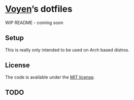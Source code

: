 # [Voyen][repo]’s dotfiles

WIP README - coming soon

## Setup

This is really only intended to be used on Arch based distros.

## License

The code is available under the [MIT license][license].

## TODO

<!-- Link labels: -->

[license]: LICENSE.txt
[repo]: https://github.com/Voyen
